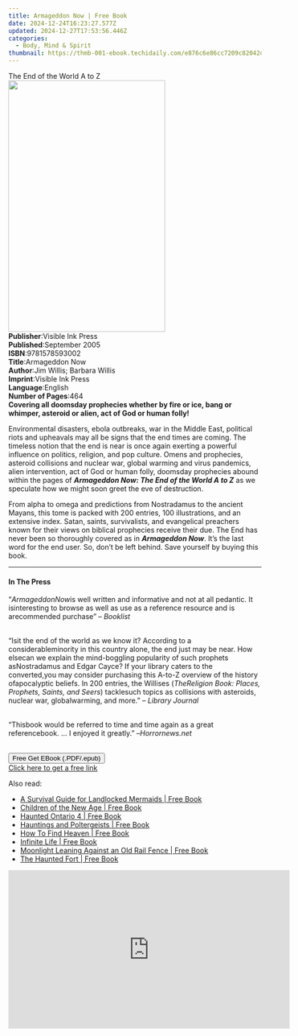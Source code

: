 ```yaml
---
title: Armageddon Now | Free Book
date: 2024-12-24T16:23:27.577Z
updated: 2024-12-27T17:53:56.446Z
categories:
  - Body, Mind & Spirit
thumbnail: https://thmb-001-ebook.techidaily.com/e876c6e86cc7209c82042dd9f47337cb60ad1a810d7e007a93054c74ba730ac7.jpg
---
```

<main id="book-container">
  <div class="flex flex-col">
    <div class="book-brief flex-1 py-6 px-4 sm:p-6 md:py-10 md:px-8">
      <!-- brief-->
      <div class="book-brief-main">The End of the World A to Z</div>
    </div>
    <div
      class="book-meta-info flex-1 grid gap-4 col-start-1 col-end-3 row-start-1 sm:mb-6 sm:grid-cols-4 lg:gap-6 lg:col-start-2 lg:row-end-6 lg:row-span-6 lg:mb-0"
    >
      <div
        class="book-meta-info-left place-content-center mt-4 p-4 text-sm leading-6 col-start-2 col-span-2 dark:text-slate-400"
      >
        <img
          class="w-full h-500 object-cover rounded-lg sm:h-255 sm:col-span-2 lg:col-span-full"
          src="https://img-001-ebook.techidaily.com/244f00402e06991825438fd2df2330a1a2096d2d09b4877d44fa6905776e729c.jpg"
          alt=""
          width="312"
          height="500"
        />
      </div>
      <div
        class="book-meta-info-right mt-2 col-start-1 row-start-2 col-span-3 self-center"
      >
        <!-- meta data  -->
        <div class="flex flex-col px-4 md:px-8">
          <div class="flex-1">
            <strong>Publisher</strong>:<span class="px-2"
              >Visible Ink Press</span
            >
          </div>
          <div class="flex-1">
            <strong>Published</strong>:<span class="px-2">September 2005</span>
          </div>
          <div class="flex-1">
            <strong>ISBN</strong>:<span class="px-2">9781578593002</span>
          </div>
          <div class="flex-1">
            <strong>Title</strong>:<span class="px-2">Armageddon Now</span>
          </div>
          <div class="flex-1">
            <strong>Author</strong>:<span class="px-2"
              >Jim Willis; Barbara Willis</span
            >
          </div>
          <div class="flex-1">
            <strong>Imprint</strong>:<span class="px-2">Visible Ink Press</span>
          </div>
          <div class="flex-1">
            <strong>Language</strong>:<span class="px-2">English</span>
          </div>
          <div class="flex-1">
            <strong>Number of Pages</strong>:<span class="px-2">464</span>
          </div>
        </div>
      </div>
    </div>
    <div class="book-description flex-1 py-6 px-4 sm:p-6 md:py-10 md:px-8">
      <div class="book-description-main">
        <div accordion-content="" id="description">
          <b
            >Covering all doomsday prophecies whether by fire or ice, bang or
            whimper, asteroid or alien, act of God or human folly!</b
          >
          <p>
            Environmental disasters, ebola outbreaks, war in the Middle East,
            political riots and upheavals may all be signs that the end times
            are coming. The timeless notion that the end is near is once again
            exerting a powerful influence on politics, religion, and pop
            culture. Omens and prophecies, asteroid collisions and nuclear war,
            global warming and virus pandemics, alien intervention, act of God
            or human folly, doomsday prophecies abound within the pages of
            <i><b>Armageddon Now: The End of the World A to Z</b></i> as we
            speculate how we might soon greet the eve of destruction.
          </p>
          <p>
            From alpha to omega and predictions from Nostradamus to the ancient
            Mayans, this tome is packed with 200 entries, 100 illustrations, and
            an extensive index. Satan, saints, survivalists, and evangelical
            preachers known for their views on biblical prophecies receive their
            due. The End has never been so thoroughly covered as in
            <i><b>Armageddon Now</b></i
            >. It’s the last word for the end user. So, don’t be left behind.
            Save yourself by buying this book.
          </p>
        </div>
        <div class="accordion-fader"></div>
      </div>
    </div>
    <div class="book-excerpts flex-1 py-6 px-4 sm:p-6 md:py-10 md:px-8">
      <!-- excerpts-->
      <div class="book-excerpts-main">
        <hr />
        <h4 class="placeholder placeholder-heading">
          <span>In The Press</span>
        </h4>
        <p></p>
        <p class="western">
          “<i>ArmageddonNow</i>is well written and informative and not at all
          pedantic. It isinteresting to browse as well as use as a reference
          resource and is arecommended purchase” – <i>Booklist</i><br /><br />
        </p>
        <p class="western">
          “Isit the end of the world as we know it? According to a
          considerableminority in this country alone, the end just may be near.
          How elsecan we explain the mind-boggling popularity of such prophets
          asNostradamus and Edgar Cayce? If your library caters to the
          converted,you may consider purchasing this A-to-Z overview of the
          history ofapocalyptic beliefs. In 200 entries, the Willises (<i
            >TheReligion Book: Places, Prophets, Saints, and Seers</i
          >) tacklesuch topics as collisions with asteroids, nuclear war,
          globalwarming, and more.” – <i>Library Journal</i><br /><br />
        </p>
        <p class="western">
          “Thisbook would be referred to time and time again as a great
          referencebook. ... I enjoyed it greatly.” –<i>Horrornews.net</i
          ><br /><br />
        </p>
        <p></p>
      </div>
    </div>
    <div
      class="book-about-author flex-1 py-6 px-4 sm:p-6 md:py-10 md:px-8"
    ></div>
    <div class="book-free-get flex-1 py-6 px-4 sm:p-6 md:py-10 md:px-8">
      <button
        id="btn-free-get"
        class="bg-blue-500 hover:bg-blue-700 text-white font-bold py-2 px-4 rounded"
      >
        Free Get EBook (.PDF/.epub)
      </button>
      <div id="countdown-display" class="px-2 text-lg mt-2"></div>
      <a
        id="free-link"
        class="hidden bg-blue-500 hover:bg-blue-700 text-white font-bold py-2 px-4 rounded"
        href="https://www.ebooks.com/en-us/book/96489565/armageddon-now/jim-willis/"
        target="_blank"
        >Click here to get a free link</a
      >
    </div>
    <script>
      let countdownTime = 0;
      let countdownInterval = null;
      document
        .getElementById('btn-free-get')
        .addEventListener('click', startCountdown);
      function startCountdown() {
        countdownTime = new Date().getTime() + 60000 * 3;
        countdownInterval = setInterval(updateCountdown, 1000);
        document.getElementById('btn-free-get').disabled = true;
        document
          .getElementById('btn-free-get')
          .classList.add('bg-gray-500', 'cursor-not-allowed');
      }
      function updateCountdown() {
        let currentTime = new Date().getTime();
        let timeLeft = countdownTime - currentTime;
        let secondsLeft = Math.floor(timeLeft / 1000);
        document.getElementById('countdown-display').innerHTML =
          `Remaining time: ${secondsLeft} seconds.`;
        if (secondsLeft <= 0) {
          clearInterval(countdownInterval);
          document.getElementById('btn-free-get').classList.add('hidden');
          document.getElementById('free-link').classList.remove('hidden');
          document.getElementById('countdown-display').innerHTML = '';
        }
      }
    </script>
  </div>
</main>

<ins class="adsbygoogle"
      style="display:block"
      data-ad-client="ca-pub-7571918770474297"
      data-ad-slot="8358498916"
      data-ad-format="auto"
      data-full-width-responsive="true"></ins>
    

<span class="atpl-alsoreadstyle">Also read:</span>
<div><ul>
<li><a href="https://novels-ebooks.techidaily.com/1810816-9781501108310-a-survival-guide-for-landlocked-mermaids/"><u>A Survival Guide for Landlocked Mermaids | Free Book</u></a></li>
<li><a href="https://novels-ebooks.techidaily.com/180501-9781134545971-children-of-the-new-age/"><u>Children of the New Age | Free Book</u></a></li>
<li><a href="https://novels-ebooks.techidaily.com/1810258-9781459731202-haunted-ontario-4/"><u>Haunted Ontario 4 | Free Book</u></a></li>
<li><a href="https://novels-ebooks.techidaily.com/1813581-9781476613161-hauntings-and-poltergeists/"><u>Hauntings and Poltergeists | Free Book</u></a></li>
<li><a href="https://novels-ebooks.techidaily.com/1810797-9781471142857-how-to-find-heaven/"><u>How To Find Heaven | Free Book</u></a></li>
<li><a href="https://novels-ebooks.techidaily.com/1812039-9781101664452-infinite-life/"><u>Infinite Life | Free Book</u></a></li>
<li><a href="https://novels-ebooks.techidaily.com/1813711-9781583949467-moonlight-leaning-against-an-old-rail-fence/"><u>Moonlight Leaning Against an Old Rail Fence | Free Book</u></a></li>
<li><a href="https://novels-ebooks.techidaily.com/1809837-9781461744931-the-haunted-fort/"><u>The Haunted Fort | Free Book</u></a></li>
</ul></div>

<!-- affiliate ads begin -->
<iframe width="560" height="315" src="https://www.youtube.com/embed/jjGL9wFdlbo?si=Vb1JgZqRXNc03UGG" title="YouTube video player" frameborder="0" allow="accelerometer; autoplay; clipboard-write; encrypted-media; gyroscope; picture-in-picture; web-share" referrerpolicy="strict-origin-when-cross-origin" allowfullscreen></iframe>
<!-- affiliate ads end -->

